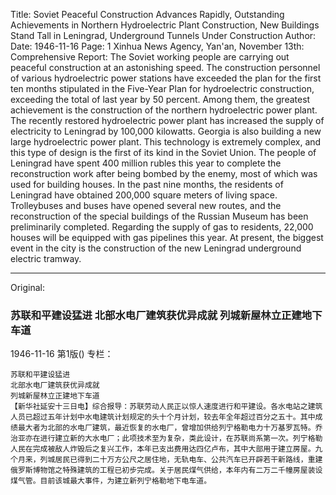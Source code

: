 Title: Soviet Peaceful Construction Advances Rapidly, Outstanding Achievements in Northern Hydroelectric Plant Construction, New Buildings Stand Tall in Leningrad, Underground Tunnels Under Construction
Author:
Date: 1946-11-16
Page: 1
Xinhua News Agency, Yan'an, November 13th: Comprehensive Report: The Soviet working people are carrying out peaceful construction at an astonishing speed. The construction personnel of various hydroelectric power stations have exceeded the plan for the first ten months stipulated in the Five-Year Plan for hydroelectric construction, exceeding the total of last year by 50 percent. Among them, the greatest achievement is the construction of the northern hydroelectric power plant. The recently restored hydroelectric power plant has increased the supply of electricity to Leningrad by 100,000 kilowatts. Georgia is also building a new large hydroelectric power plant. This technology is extremely complex, and this type of design is the first of its kind in the Soviet Union. The people of Leningrad have spent 400 million rubles this year to complete the reconstruction work after being bombed by the enemy, most of which was used for building houses. In the past nine months, the residents of Leningrad have obtained 200,000 square meters of living space. Trolleybuses and buses have opened several new routes, and the reconstruction of the special buildings of the Russian Museum has been preliminarily completed. Regarding the supply of gas to residents, 22,000 houses will be equipped with gas pipelines this year. At present, the biggest event in the city is the construction of the new Leningrad underground electric tramway.



<hr /> 

Original: 


### 苏联和平建设猛进  北部水电厂建筑获优异成就  列城新屋林立正建地下车道

1946-11-16
第1版()
专栏：

    苏联和平建设猛进
    北部水电厂建筑获优异成就
    列城新屋林立正建地下车道
    【新华社延安十三日电】综合报导：苏联劳动人民正以惊人速度进行和平建设。各水电站之建筑人员已超过五年计划中水电建筑计划规定的头十个月计划，较去年全年超过百分之五十。其中成绩最大者为北部的水电厂建筑，最近恢复的水电厂，曾增加供给列宁格勒电力十万基罗瓦特。乔治亚亦在进行建立新的大水电厂；此项技术至为复杂，类此设计，在苏联尚系第一次。列宁格勒人民在完成被敌人炸毁后之复兴工作，本年已支出费用达四亿卢布，其中大部用于建立房屋。九个月来，列城居民已得到二十万方公尺之居住地，无轨电车、公共汽车已开辟若干新路线，重建俄罗斯博物馆之特殊建筑的工程已初步完成。关于居民煤气供给，本年内有二万二千幢房屋装设煤气管。目前该城最大事件，为建立新列宁格勒地下电车道。
